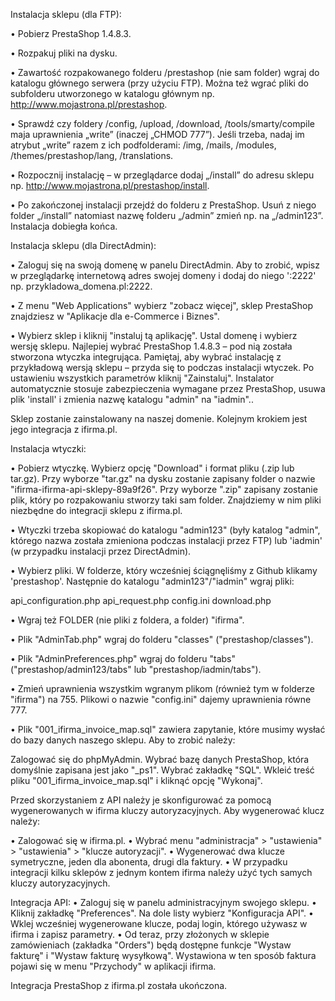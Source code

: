 Instalacja sklepu (dla FTP):

• Pobierz PrestaShop 1.4.8.3.

• Rozpakuj pliki na dysku.

• Zawartość rozpakowanego folderu /prestashop (nie sam folder) wgraj do katalogu głównego serwera (przy użyciu FTP). Można też wgrać pliki do subfolderu utworzonego w katalogu głównym np. http://www.mojastrona.pl/prestashop.

• Sprawdź czy foldery /config, /upload, /download, /tools/smarty/compile maja uprawnienia „write” (inaczej „CHMOD 777”). Jeśli trzeba, nadaj im atrybut „write” razem z ich podfolderami: /img, /mails, /modules, /themes/prestashop/lang, /translations.

• Rozpocznij instalację – w przeglądarce dodaj „/install” do adresu sklepu np. http://www.mojastrona.pl/prestashop/install.

• Po zakończonej instalacji przejdź do folderu z PrestaShop. Usuń z niego folder „/install” natomiast nazwę folderu „/admin” zmień np. na „/admin123”. Instalacja dobiegła końca.

Instalacja sklepu (dla DirectAdmin):

• Zaloguj się na swoją domenę w panelu DirectAdmin. Aby to zrobić, wpisz w przeglądarkę internetową adres swojej domeny i dodaj do niego ':2222' np. przykladowa_domena.pl:2222.

• Z menu "Web Applications" wybierz "zobacz więcej", sklep PrestaShop znajdziesz w "Aplikacje dla e-Commerce i Biznes".

• Wybierz sklep i kliknij "instaluj tą aplikację". Ustal domenę i wybierz wersję sklepu. Najlepiej wybrać PrestaShop 1.4.8.3 – pod nią została stworzona wtyczka integrująca. Pamiętaj, aby wybrać instalację z przykładową wersją sklepu – przyda się to podczas instalacji wtyczek. Po ustawieniu wszystkich parametrów kliknij "Zainstaluj". Instalator automatycznie stosuje zabezpieczenia wymagane przez PrestaShop, usuwa plik 'install' i zmienia nazwę katalogu "admin" na "iadmin"..

Sklep zostanie zainstalowany na naszej domenie. Kolejnym krokiem jest jego integracja z ifirma.pl.

Instalacja wtyczki:

• Pobierz wtyczkę. Wybierz opcję "Download" i format pliku (.zip lub tar.gz). Przy wyborze "tar.gz" na dysku zostanie zapisany folder o nazwie "ifirma-ifirma-api-sklepy-89a9f26". Przy wyborze ".zip" zapisany zostanie plik, który po rozpakowaniu stworzy taki sam folder. Znajdziemy w nim pliki niezbędne do integracji sklepu z ifirma.pl.

• Wtyczki trzeba skopiować do katalogu "admin123" (były katalog "admin", którego nazwa została zmieniona podczas instalacji przez FTP) lub 'iadmin' (w przypadku instalacji przez DirectAdmin).

• Wybierz pliki. W folderze, który wcześniej ściągnęliśmy z Github klikamy 'prestashop'. Następnie do katalogu "admin123"/"iadmin" wgraj pliki:

api_configuration.php
api_request.php
config.ini
download.php

• Wgraj też FOLDER (nie pliki z foldera, a folder) "ifirma".

• Plik "AdminTab.php" wgraj do folderu "classes" ("prestashop/classes").

• Plik "AdminPreferences.php" wgraj do folderu "tabs" ("prestashop/admin123/tabs" lub "prestashop/iadmin/tabs").

• Zmień uprawnienia wszystkim wgranym plikom (również tym w folderze "ifirma") na 755. Plikowi o nazwie "config.ini" dajemy uprawnienia równe 777.

• Plik "001_ifirma_invoice_map.sql" zawiera zapytanie, które musimy wysłać do bazy danych naszego sklepu. Aby to zrobić należy:

Zalogować się do phpMyAdmin.
Wybrać bazę danych PrestaShop, która domyślnie zapisana jest jako "_ps1".
Wybrać zakładkę "SQL".
Wkleić treść pliku "001_ifirma_invoice_map.sql" i kliknąć opcję "Wykonaj".

Przed skorzystaniem z API należy je skonfigurować za pomocą wygenerowanych w ifirma kluczy autoryzacyjnych. Aby wygenerować klucz należy:

• Zalogować się w ifirma.pl.
• Wybrać menu "administracja" > "ustawienia" > "ustawienia" > "klucze autoryzacji".
• Wygenerować dwa klucze symetryczne, jeden dla abonenta, drugi dla faktury.
• W przypadku integracji kilku sklepów z jednym kontem ifirma należy użyć tych samych kluczy autoryzacyjnych.

Integracja API:
• Zaloguj się w panelu administracyjnym swojego sklepu.
• Kliknij zakładkę "Preferences". Na dole listy wybierz "Konfiguracja API".
• Wklej wcześniej wygenerowane klucze, podaj login, którego używasz w ifirma i zapisz parametry.
• Od teraz, przy złożonych w sklepie zamówieniach (zakładka "Orders") będą dostępne funkcje "Wystaw fakturę" i "Wystaw fakturę wysyłkową". Wystawiona w ten sposób faktura pojawi się w menu "Przychody" w aplikacji ifirma.

Integracja PrestaShop z ifirma.pl została ukończona.